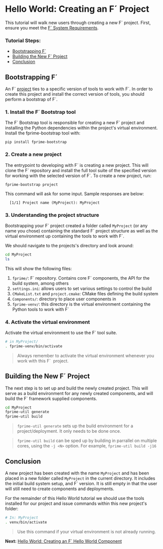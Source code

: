 # Hello World: Creating an F´ Project 

This tutorial will walk new users through creating a new F´ project. First, ensure you meet the [F´ System Requirements](https://nasa.github.io/fprime/INSTALL.html#requirements).

### Tutorial Steps:
- [Bootstrapping F´](#bootstrapping-f)
- [Building the New F´ Project](#building-the-new-f-project)
- [Conclusion](#conclusion)

## Bootstrapping F´

An F´ [project](./../README.md#project) ties to a specific version of tools to work with F´. In order to create
this project and install the correct version of tools, you should perform a bootstrap of F´.

### 1. Install the F´ Bootstrap tool


The F´ Bootstrap tool is responsible for creating a new F´ project and installing the Python dependencies within the project's virtual environment. Install the fprime-bootstrap tool with:
```
pip install fprime-bootstrap
```

### 2. Create a new project

The entrypoint to developing with F´ is creating a new project. This will clone the F´ repository and install the full tool suite of the specified version for working with the selected version of F´. To create a new project, run:
```
fprime-bootstrap project
```

This command will ask for some input. Sample responses are below:
```
  [1/1] Project name (MyProject): MyProject
```

### 3. Understanding the project structure

Bootstrapping your F´ project created a folder called `MyProject` (or any name you chose) containing the standard F´ project structure as well as the virtual environment up containing the tools to work with F´.

We should navigate to the projects's directory and look around:

```bash
cd MyProject
ls
```
This will show the following files:
1. `fprime/`: F´ repository. Contains core F´ components, the API for the build system, among others
2. `settings.ini`: allows users to set various settings to control the build
3. `CMakeList.txt` and `project.cmake`: CMake files defining the build system
4. `Components/`: directory to place user components in
4. `fprime-venv/`: this directory is the virtual environment containing the Python tools to work with F´

### 4. Activate the virtual environment
Activate the virtual environment to use the F´ tool suite.

```bash
# in MyProject/
. fprime-venv/bin/activate
```
> Always remember to activate the virtual environment whenever you work with this F´  project.

## Building the New F´ Project

The next step is to set up and build the newly created project. This will serve as a build environment for any newly
created components, and will build the F´ framework supplied components.

```bash
cd MyProject
fprime-util generate
fprime-util build
```

> `fprime-util generate` sets up the build environment for a project/deployment. It only needs to be done once.

> `fprime-util build` can be sped up by building in parrallel on multiple cores, using the `-j <N>` option. For example, `fprime-util build -j16`

## Conclusion

A new project has been created with the name `MyProject` and has been placed in a new folder called `MyProject` in
the current directory. It includes the initial build system setup, and F´ version. It is still empty in that the user
will still need to create components and deployments.

For the remainder of this Hello World tutorial we should use the tools installed for our project and issue commands
within this new project's folder:

```bash
# In: MyProject
. venv/bin/activate
```
> Use this command if your virtual environment is not already running. 

**Next:** [Hello World: Creating an F´ Hello World Component](./HelloWorld.md)
